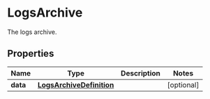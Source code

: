 

# LogsArchive

The logs archive.

## Properties

Name | Type | Description | Notes
------------ | ------------- | ------------- | -------------
**data** | [**LogsArchiveDefinition**](LogsArchiveDefinition.md) |  |  [optional]



